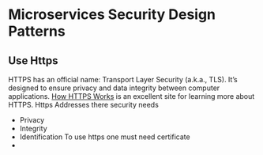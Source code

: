 #  Microservices Security Design Patterns

## Use Https 
HTTPS has an official name: Transport Layer Security (a.k.a., TLS). It’s designed to ensure privacy and data integrity between computer applications. [How HTTPS Works](https://howhttps.works/) is an excellent site for learning more about HTTPS.
Https Addresses there security needs

 - Privacy
 - Integrity
 - Identification
 To use https one must need certificate
 - 

<!--stackedit_data:
eyJkaXNjdXNzaW9ucyI6eyJuNUhTUHdPSGgzOUtpRFE2Ijp7In
N0YXJ0IjozNTAsImVuZCI6MzQzLCJ0ZXh0IjoiTGlzdCBpdGVt
In19LCJjb21tZW50cyI6eyJNVjFjTDAybk9tMVgxbWJzIjp7Im
Rpc2N1c3Npb25JZCI6Im41SFNQd09IaDM5S2lEUTYiLCJzdWIi
OiJnaDoxMjE4NTcwMiIsInRleHQiOiJQcml2YWN5IiwiY3JlYX
RlZCI6MTU5MzE0ODE4MTg2MX19LCJoaXN0b3J5IjpbLTE4NzU1
NjYyXX0=
-->